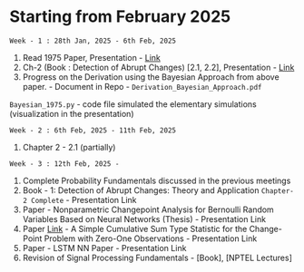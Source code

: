 # Starting from February 2025

`Week - 1 : 28th Jan, 2025 - 6th Feb, 2025`
1. Read 1975 Paper, Presentation - [Link](https://docs.google.com/presentation/d/1kav9KW3tlR1cqhAe5ZjEAPWfs7MjHPLMCOK41FYLdz4/edit?usp=sharing)
2. Ch-2 (Book : Detection of Abrupt Changes) [2.1, 2.2], Presentation - [Link](https://docs.google.com/presentation/d/1PnksHSrUnm4IxZZjZRDIiH2pTVHfskBcWiLQSv_T2x0/edit?usp=sharing)     
3. Progress on the Derivation using the Bayesian Approach from above paper. - Document in Repo - `Derivation_Bayesian_Approach.pdf`

`Bayesian_1975.py` - code file simulated the elementary simulations (visualization in the presentation) 

`Week - 2 : 6th Feb, 2025 - 11th Feb, 2025` 
1. Chapter 2 - 2.1 (partially)

`Week - 3 : 12th Feb, 2025 - `
1. Complete Probability Fundamentals discussed in the previous meetings
2. Book - 1: Detection of Abrupt Changes: Theory and Application `Chapter-2 Complete` - Presentation Link 
3. Paper - Nonparametric Changepoint Analysis for Bernoulli Random Variables Based on Neural Networks (Thesis) - Presentation Link 
4. Paper [Link](https://www.jstor.org/stable/2335319?refreqid=fastly-default%3A81fef0d7415e79e63875176c864c8f65&seq=1) - A Simple Cumulative Sum Type Statistic for the Change-Point Problem with Zero-One Observations - Presentation Link 
5. Paper - LSTM NN Paper - Presentation Link 
6. Revision of Signal Processing Fundamentals - [Book], [NPTEL Lectures] 





